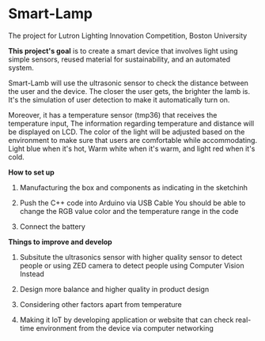 # Smart-Lamp
The project for Lutron Lighting Innovation Competition, Boston University

**This project's goal** is to create a smart device that involves light using simple sensors, reused material for sustainability, and an automated system. 

Smart-Lamb will use the ultrasonic sensor to check the distance between the user and the device. The closer the user gets, the brighter the lamb is. It's the simulation of user detection to make it automatically turn on. 

Moreover, it has a temperature sensor (tmp36) that receives the temperature input, The information regarding temperature and distance will be displayed on LCD. The color of the light will be adjusted based on the environment to make sure that users are comfortable while accommodating. Light blue when it's hot, Warm white when it's warm, and light red when it's cold.

**How to set up**
1. Manufacturing the box and components as indicating in the sketchinh

2. Push the C++ code into Arduino via USB Cable
  You should be able to change the RGB value color and the temperature range in the code

3. Connect the battery 

**Things to improve and develop**
1. Subsitute the ultrasonics sensor with higher quality sensor to detect people or using ZED camera to detect people using Computer Vision Instead

2. Design more balance and higher quality in product design

3. Considering other factors apart from temperature

4. Making it IoT by developing application or website that can check real-time environment from the device via computer networking
